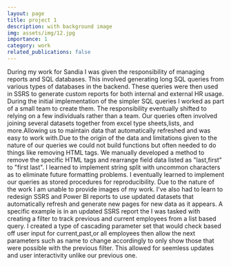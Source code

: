 ```yaml
---
layout: page
title: project 1
description: with background image
img: assets/img/12.jpg
importance: 1
category: work
related_publications: false
---
```


During my work for Sandia I was given the responsibility of managing reports and SQL databases. This involved generating long SQL queries from various types of databases in the backend. These queries were then used in SSRS to generate custom reports for both internal and external HR usage.
During the initial implementation of the simpler SQL queries I worked as part of a small team to create them. The responsibility eventually shifted to relying on a few individuals rather than a team.
Our queries often involved joining several datasets together from excel type sheets,lists, and more.Allowing us to maintain data that automatically refreshed and was easy to work with.Due to the origin of the data and limitations given to the nature of our queries we could not build functions but often needed to do things like removing HTML tags. We manually developed a method to remove the specific HTML tags and rearrange field data listed as "last,first" to "first last". I learned to implement string split with uncommon characters as to eliminate future formatting problems. I eventually learned to implement our queries as stored procedures for reproducibility.
Due to the nature of the work I am unable to provide images of my work.
I've also had to learn to redesign SSRS and Power BI reports to use updated datasets that automatically refresh and generate new pages for new data as it appears. A specific example is in an updated SSRS report the I was tasked with creating a filter to track previous and current employees from a list based query. I created a type of cascading parameter set that would check based off user input for current,past,or all employees then allow the next parameters such as name to change accordingly to only show those that were possible with the previous filter. This allowed for seemless updates and user interactivity unlike our previous one.


